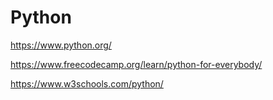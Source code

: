 # Python
https://www.python.org/

https://www.freecodecamp.org/learn/python-for-everybody/

https://www.w3schools.com/python/

